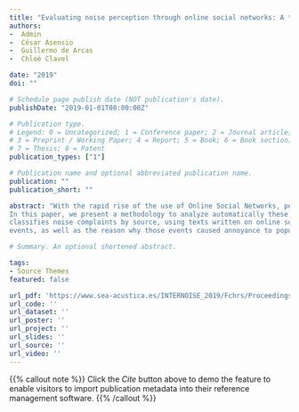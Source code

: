 ```yaml
---
title: "Evaluating noise perception through online social networks: A text mining approach to designing a noise-event alarm system based on social media content"
authors:
-  Admin
-  César Asensio
-  Guillermo de Arcas
-  Chloé Clavel

date: "2019"
doi: ""

# Schedule page publish date (NOT publication's date).
publishDate: "2019-01-01T00:00:00Z"

# Publication type.
# Legend: 0 = Uncategorized; 1 = Conference paper; 2 = Journal article;
# 3 = Preprint / Working Paper; 4 = Report; 5 = Book; 6 = Book section;
# 7 = Thesis; 8 = Patent
publication_types: ["1"]

# Publication name and optional abbreviated publication name.
publication: ""
publication_short: ""

abstract: "With the rapid rise of the use of Online Social Networks, people have been sharing their opinions and feelings on the Internet: they write about their personal interests and political opinions, but also about their feelings about noisy activities and sounds they hear during their daily life. This textual information could provide policy makers and city managers with insights about the community response towards specific noisy events in cities that may be useful for improving the management of these activities.
In this paper, we present a methodology to analyze automatically these Internet opinions by using machine learning and Natural Language processing Technologies. This approach has allowed us to build a system that automatically detects and
classifies noise complaints by source, using texts written on online social networks as input. We also present a noise-event alarm system based on statistical process control theory that uses the power of our methodology to detect problematic noise
events, as well as the reason why those events caused annoyance to population."

# Summary. An optional shortened abstract.

tags:
- Source Themes
featured: false

url_pdf: 'https://www.sea-acustica.es/INTERNOISE_2019/Fchrs/Proceedings/1410.pdf'
url_code: ''
url_dataset: ''
url_poster: ''
url_project: ''
url_slides: ''
url_source: ''
url_video: ''
---
```

{{% callout note %}}
Click the _Cite_ button above to demo the feature to enable visitors to import publication metadata into their reference management software.
{{% /callout %}}
                            